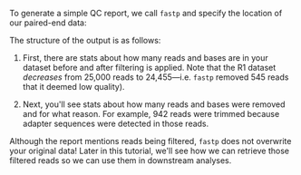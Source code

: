 <script>
import Alert from "$components/Alert.svelte";
import Execute from "$components/Execute.svelte";
</script>

To generate a simple QC report, we call `fastp` and specify the location of our paired-end data:

<Execute command="fastp \ --in1 ./HG004_R1.fastq.gz \ --in2 ./HG004_R2.fastq.gz" />

The structure of the output is as follows:

1. First, there are stats about how many reads and bases are in your dataset before and after filtering is applied. Note that the R1 dataset *decreases* from 25,000 reads to 24,455—i.e. `fastp` removed 545 reads that it deemed low quality).

2. Next, you'll see stats about how many reads and bases were removed and for what reason. For example, 942 reads were trimmed because adapter sequences were detected in those reads.

<Alert>Although the report mentions reads being filtered, `fastp` does not overwrite your original data! Later in this tutorial, we'll see how we can retrieve those filtered reads so we can use them in downstream analyses.</Alert>
